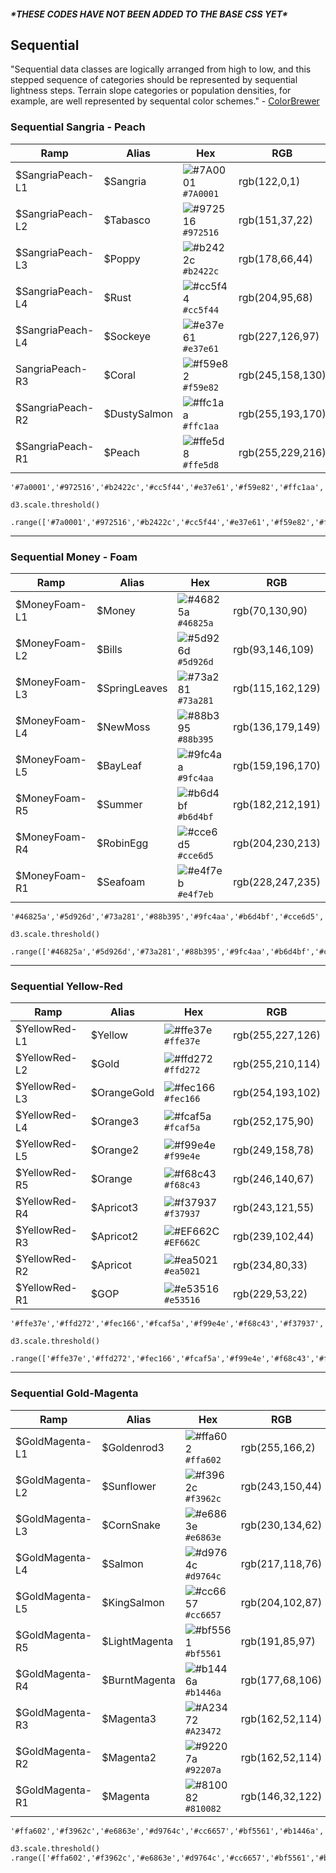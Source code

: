 ##### \*THESE CODES HAVE NOT BEEN ADDED TO THE BASE CSS YET\*

## Sequential

"Sequential data classes are logically arranged from high to low, and this stepped sequence of categories should be represented by sequential lightness steps. Terrain slope categories or population densities, for example, are well represented by sequental color schemes." - [ColorBrewer](https://web.natur.cuni.cz/~langhamr/lectures/vtfg1/mapinfo_2/barvy/colors.html)

### Sequential Sangria - Peach

| Ramp | Alias | Hex | RGB |
| --- | --- | --- | --- |
| $SangriaPeach-L1 | $Sangria | ![\#7A0001](https://placehold.it/15/7A0001/000000?text=+) `#7A0001` | rgb\(122,0,1\) |
| $SangriaPeach-L2 | $Tabasco | ![\#972516](https://placehold.it/15/972516/000000?text=+) `#972516` | rgb(151,37,22) |
| $SangriaPeach-L3 | $Poppy | ![\#b2422c](https://placehold.it/15/b2422c/000000?text=+) `#b2422c` | rgb(178,66,44) |
| $SangriaPeach-L4 | $Rust | ![\#cc5f44](https://placehold.it/15/cc5f44/000000?text=+) `#cc5f44` | rgb(204,95,68)|
| $SangriaPeach-L4 | $Sockeye | ![\#e37e61](https://placehold.it/15/e37e61/000000?text=+) `#e37e61` | rgb(227,126,97) |
| SangriaPeach-R3 | $Coral | ![\#f59e82](https://placehold.it/15/f59e82/000000?text=+) `#f59e82` | rgb(245,158,130) |
| $SangriaPeach-R2 | $DustySalmon | ![\#ffc1aa](https://placehold.it/15/ffc1aa/000000?text=+) `#ffc1aa` | rgb(255,193,170) |
| $SangriaPeach-R1 | $Peach | ![\#ffe5d8](https://placehold.it/15/ffe5d8/000000?text=+) `#ffe5d8` | rgb(255,229,216) |


```
'#7a0001','#972516','#b2422c','#cc5f44','#e37e61','#f59e82','#ffc1aa','#ffe5d8'

```

```
d3.scale.threshold()
    .range(['#7a0001','#972516','#b2422c','#cc5f44','#e37e61','#f59e82','#ffc1aa','#ffe5d8']);
```

---

### Sequential Money - Foam

| Ramp | Alias | Hex | RGB |
| --- | --- | --- | --- |
| $MoneyFoam-L1 | $Money | ![\#46825a](https://placehold.it/15/46825a/000000?text=+) `#46825a` | rgb\(70,130,90\) |
| $MoneyFoam-L2 | $Bills | ![\#5d926d](https://placehold.it/15/5d926d/000000?text=+) `#5d926d` | rgb(93,146,109) |
| $MoneyFoam-L3 | $SpringLeaves | ![\#73a281](https://placehold.it/15/73a281/000000?text=+) `#73a281` | rgb(115,162,129) |
| $MoneyFoam-L4 | $NewMoss | ![\#88b395](https://placehold.it/15/88b395/000000?text=+) `#88b395` | rgb(136,179,149) |
| $MoneyFoam-L5 | $BayLeaf | ![\#9fc4aa](https://placehold.it/15/9fc4aa/000000?text=+) `#9fc4aa` | rgb(159,196,170) |
| $MoneyFoam-R5 | $Summer | ![\#b6d4bf](https://placehold.it/15/b6d4bf/000000?text=+) `#b6d4bf` | rgb(182,212,191) |
| $MoneyFoam-R4 | $RobinEgg | ![\#cce6d5](https://placehold.it/15/cce6d5/000000?text=+) `#cce6d5` | rgb(204,230,213) |
| $MoneyFoam-R1 | $Seafoam | ![\#e4f7eb](https://placehold.it/15/e4f7eb/000000?text=+) `#e4f7eb` | rgb\(228,247,235\) |

```
'#46825a','#5d926d','#73a281','#88b395','#9fc4aa','#b6d4bf','#cce6d5','#e4f7eb'
```

```
d3.scale.threshold()
    .range(['#46825a','#5d926d','#73a281','#88b395','#9fc4aa','#b6d4bf','#cce6d5','#e4f7eb']);
```

---

### Sequential Yellow-Red

| Ramp | Alias | Hex | RGB |
| --- | --- | --- | --- |
| $YellowRed-L1 | $Yellow | ![\#ffe37e](https://placehold.it/15/ffe37e/000000?text=+) `#ffe37e` | rgb\(255,227,126\) |
| $YellowRed-L2 | $Gold | ![\#ffd272](https://placehold.it/15/ffd272/000000?text=+) `#ffd272` | rgb\(255,210,114\) |
| $YellowRed-L3 | $OrangeGold | ![\#fec166](https://placehold.it/15/fec166/000000?text=+) `#fec166` | rgb\(254,193,102\) |
| $YellowRed-L4 | $Orange3 | ![\#fcaf5a](https://placehold.it/15/fcaf5a/000000?text=+) `#fcaf5a` | rgb\(252,175,90\) |
| $YellowRed-L5 | $Orange2 | ![\#f99e4e](https://placehold.it/15/f99e4e/000000?text=+) `#f99e4e` | rgb\(249,158,78\) |
| $YellowRed-R5 | $Orange | ![\#f68c43](https://placehold.it/15/f68c43/000000?text=+) `#f68c43` | rgb\(246,140,67\) |
| $YellowRed-R4 | $Apricot3 | ![\#f37937](https://placehold.it/15/f37937/000000?text=+) `#f37937` | rgb\(243,121,55\) |
| $YellowRed-R3 | $Apricot2 | ![\#EF662C](https://placehold.it/15/EF662C/000000?text=+) `#EF662C` | rgb\(239,102,44\) |
| $YellowRed-R2 | $Apricot | ![\#ea5021](https://placehold.it/15/ea5021/000000?text=+) `#ea5021` | rgb\(234,80,33\) |
| $YellowRed-R1 | $GOP | ![\#e53516](https://placehold.it/15/e53516/000000?text=+) `#e53516` | rgb\(229,53,22\) |

```
'#ffe37e','#ffd272','#fec166','#fcaf5a','#f99e4e','#f68c43','#f37937','#ef662c','#ea5021','#e53516'
```

```
d3.scale.threshold()
    .range(['#ffe37e','#ffd272','#fec166','#fcaf5a','#f99e4e','#f68c43','#f37937','#ef662c','#ea5021','#e53516']);
```

---

### Sequential Gold-Magenta


| Ramp | Alias | Hex | RGB |
| --- | --- | --- | --- |
| $GoldMagenta-L1 | $Goldenrod3 | ![\#ffa602](https://placehold.it/15/ffa602/000000?text=+) `#ffa602` | rgb\(255,166,2\) |
| $GoldMagenta-L2 | $Sunflower | ![\#f3962c](https://placehold.it/15/f3962c/000000?text=+) `#f3962c` | rgb\(243,150,44\) |
| $GoldMagenta-L3 | $CornSnake | ![\#e6863e](https://placehold.it/15/e6863e/000000?text=+) `#e6863e` | rgb\(230,134,62\) |
| $GoldMagenta-L4 | $Salmon | ![\#d9764c](https://placehold.it/15/d9764c/000000?text=+) `#d9764c` | rgb\(217,118,76\) |
| $GoldMagenta-L5 | $KingSalmon | ![\#cc6657](https://placehold.it/15/cc6657/000000?text=+) `#cc6657` | rgb\(204,102,87\) |
| $GoldMagenta-R5 | $LightMagenta | ![\#bf5561](https://placehold.it/15/bf5561/000000?text=+) `#bf5561` | rgb\(191,85,97\) |
| $GoldMagenta-R4 | $BurntMagenta | ![\#b1446a](https://placehold.it/15/b1446a/000000?text=+) `#b1446a` | rgb\(177,68,106\) |
| $GoldMagenta-R3 | $Magenta3 | ![\#A23472](https://placehold.it/15/A23472/000000?text=+) `#A23472` | rgb\(162,52,114\) |
| $GoldMagenta-R2 | $Magenta2 | ![\#92207a](https://placehold.it/15/92207a/000000?text=+) `#92207a` | rgb\(162,52,114\) |
| $GoldMagenta-R1 | $Magenta | ![\#810082](https://placehold.it/15/810082/000000?text=+) `#810082` | rgb\(146,32,122\) |

```html
'#ffa602','#f3962c','#e6863e','#d9764c','#cc6657','#bf5561','#b1446a','#a23472','#92207a','#810082'
```

```html
d3.scale.threshold()
.range(['#ffa602','#f3962c','#e6863e','#d9764c','#cc6657','#bf5561','#b1446a','#a23472','#92207a','#810082']);
```



